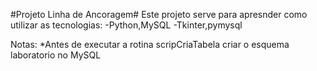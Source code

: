 #Projeto Linha de Ancoragem#
Este projeto serve para apresnder como utilizar as tecnologias:
-Python,MySQL
-Tkinter,pymysql

Notas:
*Antes de executar a rotina scripCriaTabela criar o esquema laboratorio no MySQL
